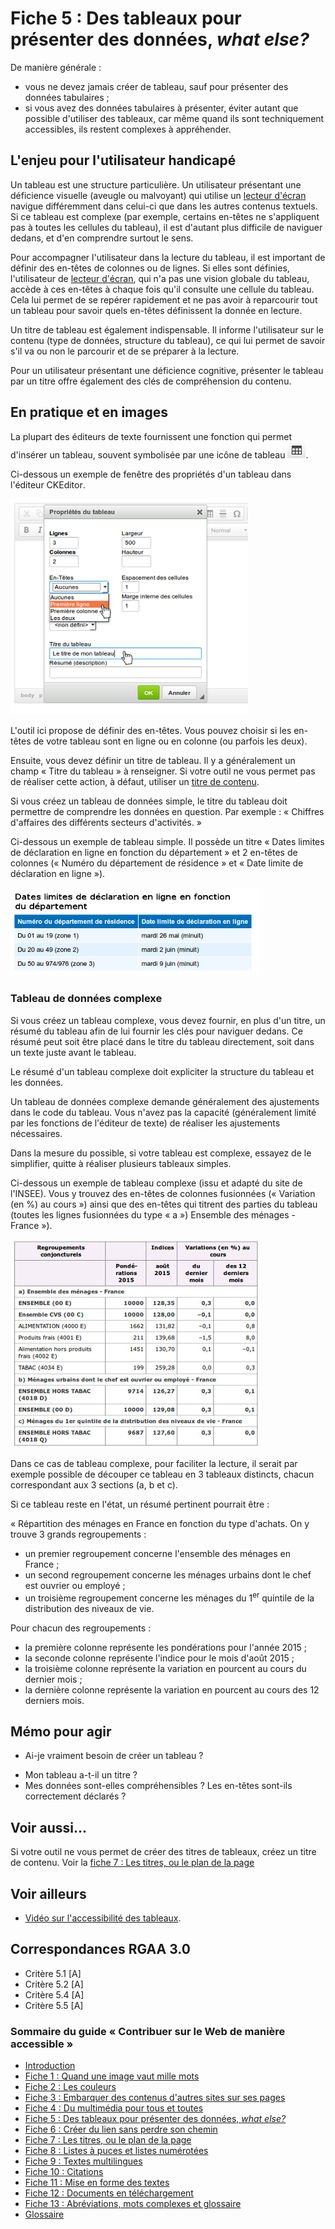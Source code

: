 # Fiche 5&nbsp;: Des tableaux pour présenter des données, <i lang="en">what else?</i>

De manière générale&nbsp;:

- vous ne devez jamais créer de tableau, sauf pour présenter des données tabulaires&nbsp;;
- si vous avez des données tabulaires à présenter, éviter autant que possible d'utiliser des tableaux, car même quand ils sont techniquement accessibles, ils restent complexes à appréhender.

## L'enjeu pour l'utilisateur handicapé

Un tableau est une structure particulière. Un utilisateur présentant une déficience visuelle (aveugle ou malvoyant) qui utilise un [lecteur d'écran](glossaire.md#lecteur-decran) navigue différemment dans celui-ci que dans les autres contenus textuels. Si ce tableau est complexe (par exemple, certains en-têtes ne s'appliquent pas à toutes les cellules du tableau), il est d'autant plus difficile de naviguer dedans, et d'en comprendre surtout le sens.

Pour accompagner l'utilisateur dans la lecture du tableau, il est important de définir des en-têtes de colonnes ou de lignes. Si elles sont définies, l'utilisateur de [lecteur d'écran](glossaire.md#lecteur-decran), qui n'a pas une vision globale du tableau, accède à ces en-têtes à chaque fois qu'il consulte une cellule du tableau. Cela lui permet de se repérer rapidement et ne pas avoir à reparcourir tout un tableau pour savoir quels en-têtes définissent la donnée en lecture.

Un titre de tableau est également indispensable. Il informe l'utilisateur sur le contenu (type de données, structure du tableau), ce qui lui permet de savoir s'il va ou non le parcourir et de se préparer à la lecture.

Pour un utilisateur présentant une déficience cognitive, présenter le tableau par un titre offre également des clés de compréhension du contenu.

## En pratique et en images

La plupart des éditeurs de texte fournissent une fonction qui permet d'insérer un tableau, souvent symbolisée par une icône de tableau <img src="img/tableau/icone-tableau.png" alt="" />.

Ci-dessous un exemple de fenêtre des propriétés d'un tableau dans l'éditeur <span lang="en">CKEditor</span>.

<img src="img/tableau/ckeditor.png" alt="" />

L'outil ici propose de définir des en-têtes. Vous pouvez choisir si les en-têtes de votre tableau sont en ligne ou en colonne (ou parfois les deux).

Ensuite, vous devez définir un titre de tableau. Il y a généralement un champ «&nbsp;Titre du tableau&nbsp;» à renseigner. Si votre outil ne vous permet pas de réaliser cette action, à défaut, utiliser un [titre de contenu](titres.md).

Si vous créez un tableau de données simple, le titre du tableau doit permettre de comprendre les données en question. Par exemple&nbsp;: «&nbsp;Chiffres d'affaires des différents secteurs d'activités.&nbsp;»

Ci-dessous un exemple de tableau simple. Il possède un titre «&nbsp;Dates limites de déclaration en ligne en fonction du département&nbsp;» et 2 en-têtes de colonnes («&nbsp;Numéro du département de résidence&nbsp;» et «&nbsp;Date limite de déclaration en ligne&nbsp;»).

<img src="img/tableau/simple.png" alt="" />

### Tableau de données complexe

Si vous créez un tableau complexe, vous devez fournir, en plus d'un titre, un résumé du tableau afin de lui fournir les clés pour naviguer dedans. Ce résumé peut soit être placé dans le titre du tableau directement, soit dans un texte juste avant le tableau.

Le résumé d'un tableau complexe doit expliciter la structure du tableau et les données.

Un tableau de données complexe demande généralement des ajustements dans le code du tableau. Vous n'avez pas la capacité (généralement limité par les fonctions de l'éditeur de texte) de réaliser les ajustements nécessaires.

Dans la mesure du possible, si votre tableau est complexe, essayez de le simplifier, quitte à réaliser plusieurs tableaux simples.

Ci-dessous un exemple de tableau complexe (issu et adapté du site de l'INSEE). Vous y trouvez des en-têtes de colonnes fusionnées («&nbsp;Variation (en %) au cours&nbsp;») ainsi que des en-têtes qui titrent des parties du tableau (toutes les lignes fusionnées du type «&nbsp;a&nbsp;») Ensemble des ménages - France&nbsp;»).

<img src="img/tableau/complexe.jpeg" alt="" />

Dans ce cas de tableau complexe, pour faciliter la lecture, il serait par exemple possible de découper ce tableau en 3 tableaux distincts, chacun correspondant aux 3 sections (a, b et c).

Si ce tableau reste en l'état, un résumé pertinent pourrait être&nbsp;:

«&nbsp;Répartition des ménages en France en fonction du type d'achats. On y trouve 3 grands regroupements&nbsp;:

- un premier regroupement concerne l'ensemble des ménages en France&nbsp;;
- un second regroupement concerne les ménages urbains dont le chef est ouvrier ou employé&nbsp;;
- un troisième regroupement concerne les ménages du 1<sup>er</sup> quintile de la distribution des niveaux de vie.

Pour chacun des regroupements&nbsp;:

- la première colonne représente les pondérations pour l'année 2015&nbsp;;
- la seconde colonne représente l'indice pour le mois d'août 2015&nbsp;;
- la troisième colonne représente la variation en pourcent au cours du dernier mois&nbsp;;
- la dernière colonne représente la variation en pourcent au cours des 12 derniers mois.

## Mémo pour agir

* Ai-je vraiment besoin de créer un tableau ?
- Mon tableau a-t-il un titre ?
- Mes données sont-elles compréhensibles ? Les en-têtes sont-ils correctement déclarés ?

## Voir aussi...

Si votre outil ne vous permet de créer des titres de tableaux, créez un titre de contenu. Voir la [fiche 7&nbsp;: Les titres, ou le plan de la page](titres.md)

## Voir ailleurs

- [Vidéo sur l'accessibilité des tableaux](http://portail.unice.fr/access-key/videos/les-tableaux).

## Correspondances RGAA 3.0

- Critère 5.1 [A]
- Critère 5.2 [A]
- Critère 5.4 [A]
- Critère 5.5 [A]

### Sommaire du guide «&nbsp;Contribuer sur le Web de manière accessible&nbsp;»

* [Introduction](0-intro.md)
* [Fiche 1&nbsp;: Quand une image vaut mille mots](images.md)
* [Fiche 2&nbsp;: Les couleurs](couleurs.md)
* [Fiche 3&nbsp;: Embarquer des contenus d'autres sites sur ses pages](cadres.md)
* [Fiche 4&nbsp;: Du multimédia pour tous et toutes](multimedia.md)
* [Fiche 5&nbsp;: Des tableaux pour présenter des données, <i lang="en">what else?</i>](tableaux.md)
* [Fiche 6&nbsp;: Créer du lien sans perdre son chemin](liens.md)
* [Fiche 7&nbsp;: Les titres, ou le plan de la page](titres.md)
* [Fiche 8&nbsp;: Listes à puces et listes numérotées](listes.md)
* [Fiche 9&nbsp;: Textes multilingues](langue.md)
* [Fiche 10&nbsp;: Citations](citations.md)
* [Fiche 11&nbsp;: Mise en forme des textes](mise-en-forme.md)
* [Fiche 12&nbsp;: Documents en téléchargement](docs_telechargement.md)
* [Fiche 13&nbsp;: Abréviations, mots complexes et glossaire](definition.md)
* [Glossaire](glossaire.md)

